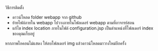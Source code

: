 วิธีการติดตั้ง
- ดาวน์โหลด folder webapp จาก github
- ย้ายไฟล์ภายใน webapp ไปวางภายในโฟลเดอร์ webapp ตามที่อาจารย์สอน
- แก้ไข index location ภายในไฟล์ configuration.jsp เป็นตำแหน่งที่โฟลเดอร์ index ของคุณเก็บอยู่

หากภาพไอคอนไม่แสดง ให้ลบโฟลเดอร์ img แล้วดาวน์โหลดมาวางใหม่อีกครั้ง
